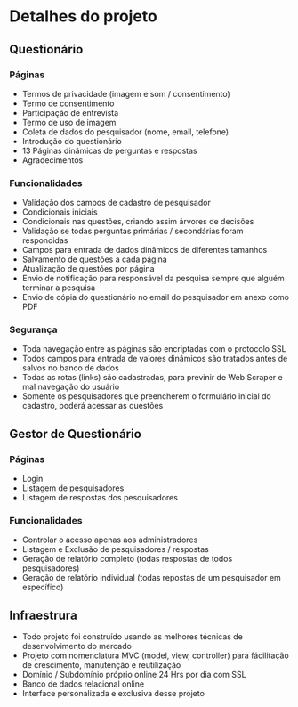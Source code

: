 # Detalhes do projeto

## Questionário

### Páginas
- Termos de privacidade (imagem e som / consentimento)
- Termo de consentimento
- Participação de entrevista
- Termo de uso de imagem
- Coleta de dados do pesquisador (nome, email, telefone)
- Introdução do questionário
- 13 Páginas dinâmicas de perguntas e respostas
- Agradecimentos

### Funcionalidades
- Validação dos campos de cadastro de pesquisador
- Condicionais iniciais
- Condicionais nas questões, criando assim árvores de decisões
- Validação se todas perguntas primárias / secondárias foram respondidas
- Campos para entrada de dados dinâmicos de diferentes tamanhos
- Salvamento de questões a cada página
- Atualização de questões por página
- Envio de notificação para responsável da pesquisa sempre que alguém terminar a pesquisa
- Envio de cópia do questionário no email do pesquisador em anexo como PDF

### Segurança
- Toda navegação entre as páginas são encriptadas com o protocolo SSL
- Todos campos para entrada de valores dinâmicos são tratados antes de salvos no banco de dados
- Todas as rotas (links) são cadastradas, para previnir de Web Scraper e mal navegação do usuário
- Somente os pesquisadores que preencherem o formulário inicial do cadastro, poderá acessar as questões



## Gestor de Questionário

### Páginas
- Login
- Listagem de pesquisadores
- Listagem de respostas dos pesquisadores

### Funcionalidades
- Controlar o acesso apenas aos administradores
- Listagem e Exclusão de pesquisadores / respostas
- Geração de relatório completo (todas respostas de todos pesquisadores)
- Geração de relatório individual (todas repostas de um pesquisador em específico)

## Infraestrura
- Todo projeto foi construído usando as melhores técnicas de desenvolvimento do mercado
- Projeto com nomenclatura MVC (model, view, controller) para fácilitação de crescimento, manutenção e reutilização
- Domínio / Subdomínio próprio online 24 Hrs por dia com SSL
- Banco de dados relacional online
- Interface personalizada e exclusiva desse projeto